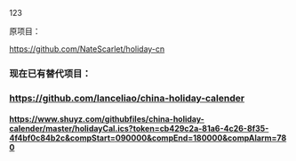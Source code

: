 123


原项目：

https://github.com/NateScarlet/holiday-cn  


### 现在已有替代项目：
### https://github.com/lanceliao/china-holiday-calender


#### https://www.shuyz.com/githubfiles/china-holiday-calender/master/holidayCal.ics?token=cb429c2a-81a6-4c26-8f35-4f4bf0c84b2c&compStart=090000&compEnd=180000&compAlarm=780
